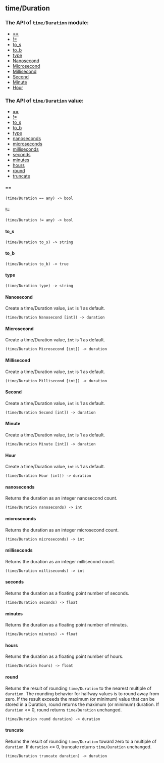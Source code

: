 time/Duration
-

### The API of `time/Duration` module:

+ [==](#==)
+ [!=](#!=)
+ [to_s](#to_s)
+ [to_b](#to_b)
+ [type](#type) 
+ [Nanosecond](#Nanosecond)
+ [Microsecond](#Microsecond)
+ [Millisecond](#Millisecond)
+ [Second](#Second)
+ [Minute](#Minute)
+ [Hour](#Hour)

### The API of `time/Duration` value:

+ [==](#==)
+ [!=](#!=)
+ [to_s](#to_s)
+ [to_b](#to_b)
+ [type](#type)
+ [nanoseconds](#nanoseconds)
+ [microseconds](#microseconds)
+ [milliseconds](#milliseconds)
+ [seconds](#seconds)
+ [minutes](#minutes)
+ [hours](#hours)
+ [round](#round)
+ [truncate](#truncate)


#### ==

```aquarius
(time/Duration == any) -> bool
```

#### !=

```aquarius
(time/Duration != any) -> bool
```

#### to_s

```aquarius
(time/Duration to_s) -> string
```

#### to_b

```aquarius
(time/Duration to_b) -> true
```

#### type

```aquarius
(time/Duration type) -> string
```


#### Nanosecond

Create a time/Duration value, `int` is 1 as default.

```aquarius
(time/Duration Nanosecond [int]) -> duration
```

#### Microsecond

Create a time/Duration value, `int` is 1 as default.

```aquarius
(time/Duration Microsecond [int]) -> duration
```

#### Millisecond

Create a time/Duration value, `int` is 1 as default.

```aquarius
(time/Duration Millisecond [int]) -> duration
```

#### Second

Create a time/Duration value, `int` is 1 as default.

```aquarius
(time/Duration Second [int]) -> duration
```

#### Minute

Create a time/Duration value, `int` is 1 as default.

```aquarius
(time/Duration Minute [int]) -> duration
```

#### Hour

Create a time/Duration value, `int` is 1 as default.

```aquarius
(time/Duration Hour [int]) -> duration
```

#### nanoseconds

Returns the duration as an integer nanosecond count.

```aquarius
(time/Duration nanoseconds) -> int
```

#### microseconds

Returns the duration as an integer microsecond count.

```aquarius
(time/Duration microseconds) -> int
```

#### milliseconds

Returns the duration as an integer millisecond count.

```aquarius
(time/Duration milliseconds) -> int
```

#### seconds

Returns the duration as a floating point number of seconds.

```aquarius
(time/Duration seconds) -> float
```

#### minutes

Returns the duration as a floating point number of minutes.

```aquarius
(time/Duration minutes) -> float
```

#### hours

Returns the duration as a floating point number of hours.

```aquarius
(time/Duration hours) -> float
```

#### round

Returns the result of rounding `time/Duration` to the nearest multiple of 
`duration`. The rounding behavior for halfway values is to round away from 
zero. If the result exceeds the maximum (or minimum) value that can be stored 
in a Duration, round returns the maximum (or minimum) duration. 
If `duration` <= 0, round returns `time/Duration` unchanged.

```aquarius
(time/Duration round duration) -> duration
```

#### truncate

Returns the result of rounding `time/Duration` toward zero to a multiple of 
`duration`. If `duration` <= 0, truncate returns `time/Duration` unchanged.

```aquarius
(time/Duration truncate duration) -> duration
```